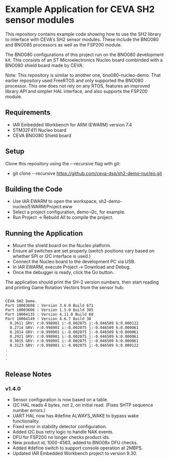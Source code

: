 # Example Application for CEVA SH2 sensor modules

This repository contains example code showing how to use the SH2
library to interface with CEVA's SH2 sensor modules.  These
include the BNO080 and BNO085 processors as well as the FSP200 module.

The BNO080 configurations of this project run on the BNO080
development kit.  This consists of an ST Microelectronics Nucleo board
combinded with a BNO080 shield board made by CEVA.

Note: This repository is similar to another one, bno080-nucleo-demo.
That earlier repository used FreeRTOS and only supported the BNO080
processor.  This one does not rely on any RTOS, features an improved
library API and simpler HAL interface, and also supports the FSP200
module.

## Requirements

* IAR Embedded Workbench for ARM (EWARM) version 7.4
* STM32F411 Nucleo board
* CEVA BNO080 Shield board

## Setup

Clone this repository using the --recursive flag with git:
  * git clone --recursive https://github.com/ceva-dsp/sh2-demo-nucleo.git

## Building the Code
* Use IAR EWARM to open the workspace, sh2-demo-nucleo/EWARM/Project.eww
* Select a project configuration, demo-i2c, for example.
* Run Project -> Rebuild All to compile the project.

## Running the Application

* Mount the shield board on the Nucleo platform.
* Ensure all switches are set properly (switch positions vary
  based on whether SPI or I2C interface is used.)
* Connect the Nucleo board to the development PC via USB.
* In IAR EWARM, execute Project -> Download and Debug.
* Once the debugger is ready, click the Go button.

The application should print the SH-2 version numbers, then start
reading and printing Game Rotation Vectors from the sensor hub:

```

CEVA SH2 Demo.
Part 10003608 : Version 3.6.0 Build 671
Part 10003606 : Version 1.5.0 Build 305
Part 10004135 : Version 4.11.0 Build 68
Part 10004149 : Version 4.6.7 Build 30
  0.2611 GRV: r:0.998901 i:-0.002075 j:-0.046509 k:0.000122
  0.2714 GRV: r:0.998901 i:-0.002075 j:-0.046509 k:0.000061
  0.2814 GRV: r:0.998901 i:-0.002075 j:-0.046509 k:0.000061
  0.2921 GRV: r:0.998901 i:-0.002075 j:-0.046509 k:0.000061
  0.3015 GRV: r:0.998901 i:-0.002075 j:-0.046509 k:0.000061
  0.3123 GRV: r:0.998901 i:-0.002075 j:-0.046509 k:0.000122
.
.
.
```

## Release Notes
### v1.4.0
* Sensor configuration is now based on a table.
* I2C HAL reads 4 bytes, not 2, on initial read.  (Fixes SHTP sequence number errors.)
* UART HAL now has #define ALWAYS_WAKE to bypass wake functionality.
* Fixed error in stability detector configuration.
* Added I2C bus retry logic to handle NAK events.
* DFU for FSP200 no longer checks product ids.
* New product id, 1000-4563, added to BNO08x DFU checks.
* Added #define switch to support console operation at 2MBPS.
* Updated IAR Embedded Workbench project to version 9.30.
